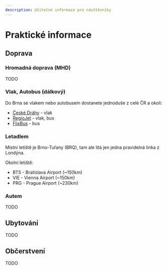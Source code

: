 ```yaml
---
description: Užitečné informace pro návštěvníky
---
```


# Praktické informace

## Doprava

### Hromadná doprava \(MHD\)

TODO

### Vlak, Autobus \(dálkový\)

Do Brna se vlakem nebo autobusem dostanete jednoduše z celé ČR a okolí:

* [České Dráhy](https://www.cd.cz/) - vlak
* [RegioJet](https://novy.regiojet.cz/) - vlak, bus
* [FlixBus](https://www.flixbus.cz/) - bus

### Letadlem

Místní letiště je Brno-Tuřany \(BRQ\), tam ale lítá jen jedna pravidelná linka z Londýna.

Okolní letiště:

* BTS - Bratislava Airport \(~150km\)
* VIE - Vienna Airport \(~150km\)
* PRG - Prague Airport \(~230km\)

### Autem

TODO

## Ubytování

TODO

## Občerstvení

TODO

